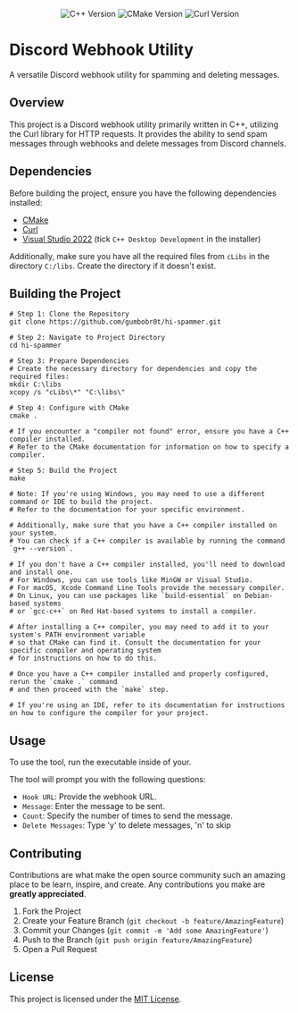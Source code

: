 <p align="center">
  <img src="https://img.shields.io/badge/C++-17-blue.svg" alt="C++ Version">
  <img src="https://img.shields.io/badge/CMake-3.20-blueviolet.svg" alt="CMake Version">
  <img src="https://img.shields.io/badge/Curl-7.77-green.svg" alt="Curl Version">
</p>

# Discord Webhook Utility

A versatile Discord webhook utility for spamming and deleting messages.

## Overview

This project is a Discord webhook utility primarily written in C++, utilizing the Curl library for HTTP requests. It provides the ability to send spam messages through webhooks and delete messages from Discord channels.

## Dependencies

Before building the project, ensure you have the following dependencies installed:

- [CMake](https://cmake.org/download/)
- [Curl](https://curl.se/download.html)
- [Visual Studio 2022](https://visualstudio.microsoft.com/de/downloads/) (tick `C++ Desktop Development` in the installer)

Additionally, make sure you have all the required files from `cLibs` in the directory `C:/libs`. Create the directory if it doesn't exist.

## Building the Project

```shell
# Step 1: Clone the Repository
git clone https://github.com/gumbobr0t/hi-spammer.git

# Step 2: Navigate to Project Directory
cd hi-spammer

# Step 3: Prepare Dependencies
# Create the necessary directory for dependencies and copy the required files:
mkdir C:\libs
xcopy /s "cLibs\*" "C:\libs\"

# Step 4: Configure with CMake
cmake .

# If you encounter a "compiler not found" error, ensure you have a C++ compiler installed.
# Refer to the CMake documentation for information on how to specify a compiler.

# Step 5: Build the Project
make

# Note: If you're using Windows, you may need to use a different command or IDE to build the project.
# Refer to the documentation for your specific environment.

# Additionally, make sure that you have a C++ compiler installed on your system.
# You can check if a C++ compiler is available by running the command `g++ --version`.

# If you don't have a C++ compiler installed, you'll need to download and install one.
# For Windows, you can use tools like MinGW or Visual Studio.
# For macOS, Xcode Command Line Tools provide the necessary compiler.
# On Linux, you can use packages like `build-essential` on Debian-based systems
# or `gcc-c++` on Red Hat-based systems to install a compiler.

# After installing a C++ compiler, you may need to add it to your system's PATH environment variable
# so that CMake can find it. Consult the documentation for your specific compiler and operating system
# for instructions on how to do this.

# Once you have a C++ compiler installed and properly configured, rerun the `cmake .` command
# and then proceed with the `make` step.

# If you're using an IDE, refer to its documentation for instructions on how to configure the compiler for your project.
```

## Usage

To use the tool, run the executable inside of your.

The tool will prompt you with the following questions:

- `Hook URL`: Provide the webhook URL.
- `Message`: Enter the message to be sent.
- `Count`: Specify the number of times to send the message.
- `Delete Messages`: Type 'y' to delete messages, 'n' to skip

## Contributing

Contributions are what make the open source community such an amazing place to be learn, inspire, and create. Any contributions you make are **greatly appreciated**.

1. Fork the Project
2. Create your Feature Branch (`git checkout -b feature/AmazingFeature`)
3. Commit your Changes (`git commit -m 'Add some AmazingFeature'`)
4. Push to the Branch (`git push origin feature/AmazingFeature`)
5. Open a Pull Request

## License

This project is licensed under the [MIT License](https://opensource.org/license/mit/).
